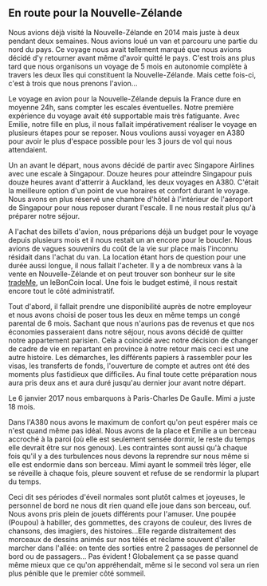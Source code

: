 ## En route pour la Nouvelle-Zélande

Nous avions déjà visité la Nouvelle-Zélande en 2014 mais juste à deux pendant deux semaines.
Nous avions loué un van et parcouru une partie du nord du pays. Ce voyage nous avait tellement
marqué que nous avions décidé d'y retourner avant même d'avoir quitté le pays.
C'est trois ans plus tard que nous organisons un voyage de 5 mois en autonomie complète
à travers les deux îles qui constituent la Nouvelle-Zélande. Mais cette fois-ci,
c'est à trois que nous prenons l'avion...

Le voyage en avion pour la Nouvelle-Zélande depuis la France dure en moyenne 24h, sans compter les escales éventuelles. Notre première expérience du voyage avait été supportable mais très fatiguante. Avec Emilie, notre fille en plus, il nous fallait impérativement réaliser le voyage en plusieurs étapes pour se reposer. Nous voulions aussi voyager en A380 pour avoir le plus d'espace possible pour les 3 jours de vol qui nous attendaient.

Un an avant le départ, nous avons décidé de partir avec Singapore Airlines avec une escale à Singapour. Douze heures pour atteindre Singapour puis douze heures avant d'atterrir à Auckland, les deux voyages en A380. C'était la meilleure option d'un point de vue horaires et confort durant le voyage. Nous avons en plus réservé une chambre d'hôtel à l'intérieur de l'aéroport de Singapour pour nous reposer durant l'escale. Il ne nous restait plus qu'à préparer notre séjour.

A l'achat des billets d'avion, nous préparions déjà un budget pour le voyage depuis plusieurs mois et il nous restait un an encore pour le boucler. Nous avions de vagues souvenirs du coût de la vie sur place mais l'inconnu résidait dans l'achat du van. La location étant hors de question pour une durée aussi longue, il nous fallait l'acheter. Il y a de nombreux vans à la vente en Nouvelle-Zélande et on peut trouver son bonheur sur le site [tradeMe](https://www.trademe.co.nz/), un leBonCoin local. Une fois le budget estimé, il nous restait encore tout le côté administratif.

Tout d'abord, il fallait prendre une disponibilité auprès de notre employeur et nous avons choisi de poser tous les deux en même temps un congé parental de 6 mois. Sachant que nous n'aurions pas de revenus et que nos économies passeraient dans notre séjour, nous avons décidé de quitter notre appartement parisien. Cela a coincidé avec notre décision de changer de cadre de vie en repartant en province à notre retour mais ceci est une autre histoire.
Les démarches, les différents papiers à rassembler pour les visas, les transferts de fonds, l'ouverture de compte et autres ont été des moments plus fastidieux que difficiles. 
Au final toute cette préparation nous aura pris deux ans et aura duré jusqu'au dernier jour avant notre départ.

Le 6 janvier 2017 nous embarquons à Paris-Charles De Gaulle. Mimi a juste 18 mois.

Dans l'A380 nous avons le maximum de confort qu'on peut espérer mais ce n'est quand même pas idéal. Nous avons de la place et Emilie a un berceau accroché à la paroi (où elle est seulement sensée dormir, le reste du temps elle devrait être sur nos genoux). Les contraintes sont aussi qu'à chaque fois qu'il y a des turbulences nous devons la reprendre sur nous même si elle est endormie dans son berceau. Mimi ayant le sommeil très léger, elle se réveille à chaque fois, pleure souvent et refuse de se rendormir la plupart du temps. 

Ceci dit ses périodes d'éveil normales sont plutôt calmes et joyeuses, le personnel de bord ne nous dit rien quand elle joue dans son berceau, ouf. Nous avons pris plein de jouets différents pour l'amuser. Une poupée (Poupou) à habiller, des gommettes, des crayons de couleur, des livres de chansons, des imagiers, des histoires...Elle regarde distraitement des morceaux de dessins animés sur nos télés et réclame souvent d'aller marcher dans l'allée: on tente des sorties entre 2 passages de personnel de bord ou de passagers... Pas évident !
Globalement ça se passe quand même mieux que ce qu'on appréhendait, même si le second vol sera un rien plus pénible que le premier côté sommeil.